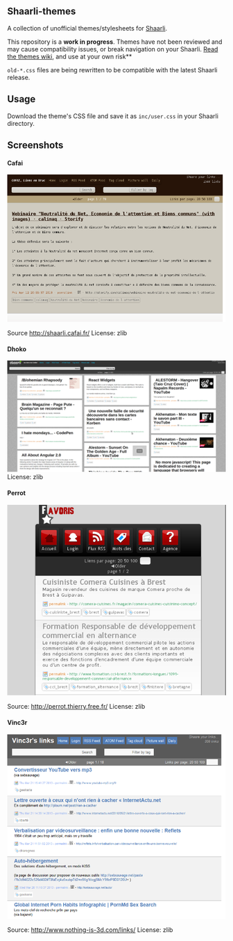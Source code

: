## Shaarli-themes
A collection of unofficial themes/stylesheets for [Shaarli](https://github.com/shaarli/Shaarli).  

This repository is a **work in progress**. Themes have not been reviewed and may cause compatibility issues, or break navigation on your Shaarli. [Read the themes wiki](https://github.com/shaarli/shaarli-themes/wiki), and use at your own risk**

`old-*.css` files are being rewritten to be compatible with the latest Shaarli release.

## Usage

Download the theme's CSS file and save it as `inc/user.css` in your Shaarli directory.


## Screenshots

#### Cafai
![](cafai.png)

Source http://shaarli.cafai.fr/
License: zlib

#### Dhoko
![](dhoko.png)
License: zlib

#### Perrot
![](perrot.png)

Source: http://perrot.thierry.free.fr/
License: zlib

#### Vinc3r
![](vinc3r.png)

Source: http://www.nothing-is-3d.com/links/
License: zlib